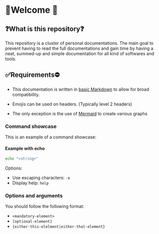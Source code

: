 
# 👋Welcome 👋
## ❓What is this repository❓

This repository is a cluster of personal documentations.
The main goal to prevent having to read the full documentations and gain time by having a neat, summed-up and simple documentation for all kind of softwares and tools.

## ✅Requirements⛔

- This documentation is written in [basic Markdown](https://www.markdownguide.org/basic-syntax/) to allow for broad compatibility.

- Emojis can be used on headers. (Typically level 2 headers)

- The only exception is the use of [Mermaid](https://mermaid.js.org/) to create various graphs

### Command showcase

This is an example of a command showcase:

#### Example with echo

```bash
echo "<string>"
```

Options:

- Use escaping characters: `-e`
- Display help: `help`

### Options and arguments

You should follow the following format:
- `<mandatory-element>`
- `[optional-element]`
- `{either-this-elelment|either-that-element}`
